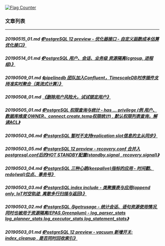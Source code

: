 <a rel="nofollow" href="http://info.flagcounter.com/h9V1"  ><img src="http://s03.flagcounter.com/count/h9V1/bg_FFFFFF/txt_000000/border_CCCCCC/columns_2/maxflags_12/viewers_0/labels_0/pageviews_0/flags_0/"  alt="Flag Counter"  border="0"  ></a>  
  
### 文章列表  
----  
##### 20190515_01.md   [《PostgreSQL 12 preview - 优化器接口 - 自定义函数成本估算优化接口》](20190515_01.md)  
##### 20190514_01.md   [《PostgreSQL 用户、会话、业务级 资源隔离(cgroup, 进程组)》](20190514_01.md)  
##### 20190509_01.md   [《pipelinedb 团队加入Confluent，TimescaleDB时序插件支持准实时聚合（类流式计算）》](20190509_01.md)  
##### 20190508_01.md   [《删除用户风险大，试试锁定用户》](20190508_01.md)  
##### 20190505_01.md   [《PostgreSQL 权限查询与统计 - has ... privilege (例 用户、数据库维度 OWNER、connect,create,temp权限统计) , 默认权限列表查询，解读ACL》](20190505_01.md)  
##### 20190503_06.md   [《PostgreSQL 暂时不支持replication slot信息的主从同步》](20190503_06.md)  
##### 20190503_05.md   [《PostgreSQL 12 preview - recovery.conf 合并入 postgresql.conf后的HOT STANDBY配置(standby.signal , recovery.signal)》](20190503_05.md)  
##### 20190503_04.md   [《PostgreSQL 三种心跳(keepalive)指标的应用 - 时间戳、redo(wal)位点、事务号》](20190503_04.md)  
##### 20190503_03.md   [《PostgreSQL index include - 类聚簇表与应用(append only, IoT时空轨迹, 离散多行扫描与返回)》](20190503_03.md)  
##### 20190503_02.md   [《PostgreSQL 与getrusage - 统计会话、语句资源使用情况, 同时也被用于资源隔离(EPAS,Greenplum) - log_parser_stats log_planner_stats log_executor_stats log_statement_stats》](20190503_02.md)  
##### 20190503_01.md   [《PostgreSQL 12 preview - vacuum 新增开关: index_cleanup , 是否同时回收索引》](20190503_01.md)  
